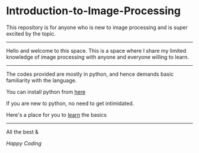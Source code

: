 # Introduction-to-Image-Processing
This repository is for anyone who is new to image processing and is super excited by the topic.
- - - -
Hello and welcome to this space. This is a space where I share my limited knowledge of image processing with anyone and everyone willing to learn.

- - - -
The codes provided are mostly in python, and hence demands basic familiarity with the language.

You can install python from [here](https://www.python.org/downloads/)

If you are new to python, no need to get intimidated.

Here's a place for you to [learn](https://www.learnpython.org/) the basics
- - - -
All the best 
&

*Happy Coding*

